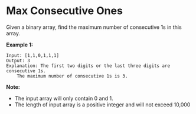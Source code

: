 # Max Consecutive Ones

Given a binary array, find the maximum number of consecutive 1s in this array.

**Example 1:**

```pseudo
Input: [1,1,0,1,1,1]
Output: 3
Explanation: The first two digits or the last three digits are consecutive 1s.
    The maximum number of consecutive 1s is 3.
```

**Note:**

- The input array will only contain 0 and 1.
- The length of input array is a positive integer and will not exceed 10,000
